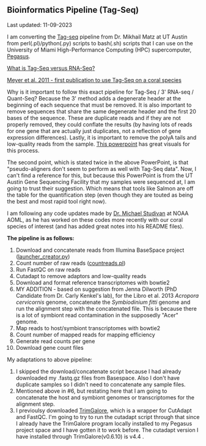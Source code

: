 ## Bioinformatics Pipeline (Tag-Seq)

Last updated: 11-09-2023

I am converting the [Tag-seq](https://github.com/z0on/tag-based_RNAseq) pipeline from Dr. Mikhail Matz at UT Austin from perl(.pl)/python(.py) scripts to bash(.sh) scripts that I can use on the University of Miami High-Performance Computing (HPC) supercomputer, [Pegasus](https://acs-docs.readthedocs.io/pegasus/README.html).

[What is Tag-Seq versus RNA-Seq?](https://pubmed.ncbi.nlm.nih.gov/34674175/#:~:text=3'%2DTag%20RNA%2Dseq,gene%20expression%20by%20tag%20abundance.)

[Meyer et al. 2011 - first publication to use Tag-Seq on a coral species](https://onlinelibrary.wiley.com/doi/10.1111/j.1365-294X.2011.05205.x)

Why is it important to follow this exact pipeline for Tag-Seq / 3' RNA-seq / Quant-Seq? Because the 3' method adds a degenerate header at the beginning of each sequence that must be removed. It is also important to remove sequences that share the same degenerate header and the first 20 bases of the sequence. These are duplicate reads and if they are not properly removed, they could conflate the results (by having lots of reads for one gene that are actually just duplicates, not a reflection of gene expression differences). Lastly, it is important to remove the polyA tails and low-quality reads from the sample. [This powerpoint](https://wikis.utexas.edu/display/bioiteam/Introduction+to+RNA+Seq+Course?preview=%2F103678161%2F225053569%2Ftagseq_for_rnaseqcourse.pdf) has great visuals for this process.

The second point, which is stated twice in the above PowerPoint, is that "pseudo-aligners don't seem to perform as well with Tag-Seq data". Now, I can't find a reference for this, but because this PowerPoint is from the UT Austin Gene Sequencing Facility that my samples were sequenced at, I am going to trust their suggestion. Which means that tools like Salmon are off the table for the quantification step (even though they are touted as being the best and most rapid tool right now).

I am following any code updates made by [Dr. Michael Studivan](https://github.com/mstudiva/tag-based_RNAseq) at NOAA AOML, as he has worked on these codes more recently with our coral species of interest (and has added great notes into his README files).

**The pipeline is as follows:**
1. Download and concatenate reads from Illumina BaseSpace project ([launcher_creator.py](https://github.com/mstudiva/tag-based_RNAseq/blob/master/launcher_creator.py))
2. Count number of raw reads ([countreads.pl](https://github.com/mstudiva/tag-based_RNAseq/blob/master/countreads.pl))
3. Run FastQC on raw reads
4. Cutadapt to remove adaptors and low-quality reads
5. Download and format reference transcriptomes with bowtie2
6. MY ADDITION - based on suggestion from Jenna Dilworth (PhD Candidate from Dr. Carly Kenkel's lab), for the Libro et al. 2013 *Acropora cervicornis* genome, concatenate the *Symbiodinium fitti* genome and run the alignment step with the concatenated file. This is because there is a lot of symbiont read contamination in the supposedly "Acer" genome.
7. Map reads to host/symbiont transcriptomes with bowtie2
8. Count number of mapped reads for mapping efficiency
9. Generate read counts per gene
10. Download gene count files

My adaptations to above pipeline:
1. I skipped the download/concatenate script because I had already downloaded my .fastq.gz files from Basespace. Also I don't have duplicate samples so I didn't need to concatenate any sample files.
2. Mentioned above in #6, but restating here that I am going to concatenate the host and symbiont genomes or transcriptomes for the alignment step.
3. I previoulsy downloaded [TrimGalore](https://github.com/FelixKrueger/TrimGalore), which is a wrapper for CutAdapt and FastQC. I'm going to try to run the cutadapt script through that since I already have the TrimGalore program locally installed to my Pegasus project space and I have gotten it to work before. The cutadapt version I have installed through TrimGalore(v0.6.10) is v4.4 .
